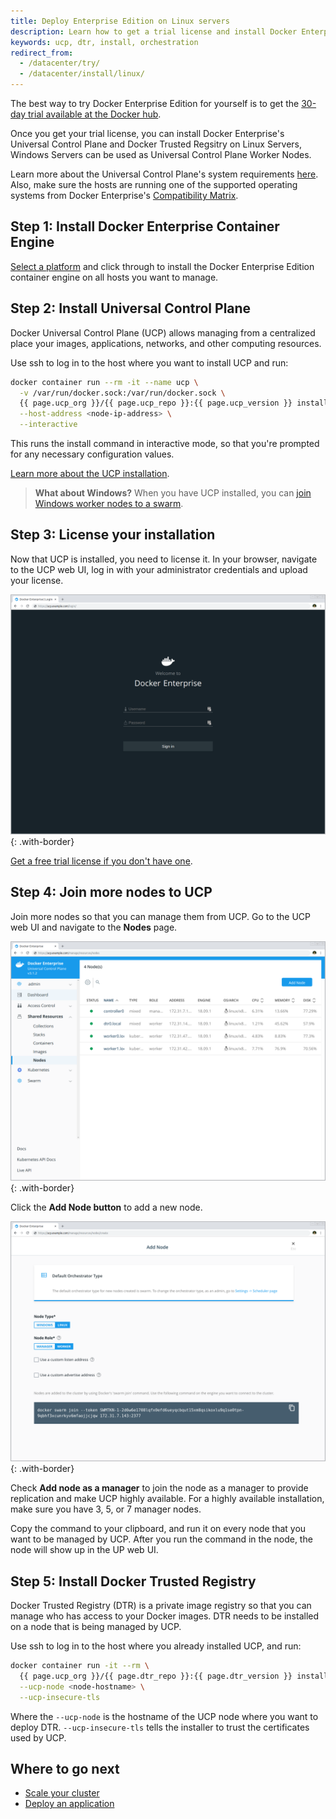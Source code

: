 ```yaml
---
title: Deploy Enterprise Edition on Linux servers
description: Learn how to get a trial license and install Docker Enterprise Edition.
keywords: ucp, dtr, install, orchestration
redirect_from:
  - /datacenter/try/
  - /datacenter/install/linux/
---
```


The best way to try Docker Enterprise Edition for yourself is to get the [30-day
trial available at the Docker hub](https://hub.docker.com/editions/enterprise/docker-ee-trial/trial).

Once you get your trial license, you can install Docker Enterprise's Universal
Control Plane and Docker Trusted Regsitry on Linux Servers, Windows Servers
can be used as Universal Control Plane Worker Nodes.

Learn more about the Universal Control Plane's system requirements 
[here](ucp/admin/install/system-requirements.md). Also, make sure the hosts are 
running one of the supported operating systems from Docker Enterprise's 
[Compatibility Matrix](https://success.docker.com/article/compatibility-matrix).

## Step 1: Install Docker Enterprise Container Engine

[Select a platform](/ee/supported-platforms) and click through to install the
Docker Enterprise Edition container engine on all hosts you want to manage.

## Step 2: Install Universal Control Plane

Docker Universal Control Plane (UCP) allows managing from a centralized place
your images, applications, networks, and other computing resources.

Use ssh to log in to the host where you want to install UCP and run:

```bash
docker container run --rm -it --name ucp \
  -v /var/run/docker.sock:/var/run/docker.sock \
  {{ page.ucp_org }}/{{ page.ucp_repo }}:{{ page.ucp_version }} install \
  --host-address <node-ip-address> \
  --interactive
```

This runs the install command in interactive mode, so that you're prompted
for any necessary configuration values.

[Learn more about the UCP installation](ucp/admin/install/index.md).

>**What about Windows?** When you have UCP installed, you can
[join Windows worker nodes to a swarm](ucp/admin/configure/join-nodes/join-windows-nodes-to-cluster.md).

## Step 3: License your installation

Now that UCP is installed, you need to license it. In your browser, navigate
to the UCP web UI, log in with your administrator credentials and upload your
license.

![UCP login page](images/try-ee-1.png){: .with-border}

[Get a free trial license if you don't have one](https://hub.docker.com/editions/enterprise/docker-ee-trial).

## Step 4: Join more nodes to UCP

Join more nodes so that you can manage them from UCP.
Go to the UCP web UI and navigate to the **Nodes** page.

![Nodes page](images/try-ee-2.png){: .with-border}

Click the **Add Node button** to add a new node.

![Add node page](images/try-ee-3.png){: .with-border}

Check **Add node as a manager** to join the node as a manager
to provide replication and make UCP highly available. For a highly available
installation, make sure you have 3, 5, or 7 manager nodes.

Copy the command to your clipboard, and run it on every node that you want
to be managed by UCP. After you run the command in the node, the node
will show up in the UP web UI.

## Step 5: Install Docker Trusted Registry

Docker Trusted Registry (DTR) is a private image registry so that you can
manage who has access to your Docker images. DTR needs to be installed on
a node that is being managed by UCP.

Use ssh to log in to the host where you already installed UCP, and run:

```bash
docker container run -it --rm \
  {{ page.ucp_org }}/{{ page.dtr_repo }}:{{ page.dtr_version }} install \
  --ucp-node <node-hostname> \
  --ucp-insecure-tls
```

Where the `--ucp-node` is the hostname of the UCP node where you want to deploy
DTR. `--ucp-insecure-tls` tells the installer to trust the certificates used
by UCP.

## Where to go next

* [Scale your cluster](ucp/admin/configure/join-nodes/index.md)
* [Deploy an application](ucp/swarm/index.md)
